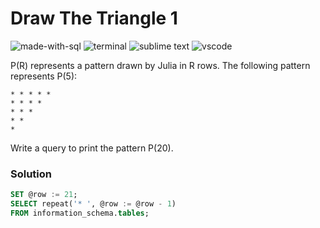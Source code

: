 # Draw The Triangle 1
![made-with-sql](https://img.shields.io/badge/Made%20with-SQL-007396.svg)
![terminal](https://img.shields.io/badge/Windows%20Terminal-4D4D4D?logo=windows%20terminal&logoColor=white)
![sublime text](https://img.shields.io/badge/sublime_text-%23575757.svg?logo=sublime-text&logoColor=important)
![vscode](https://img.shields.io/badge/Visual_Studio_Code-0078D4?logo=visual%20studio%20code&logoColor=white)

P(R) represents a pattern drawn by Julia in R rows. The following pattern represents P(5):
```
* * * * *
* * * *
* * *
* *
*
```
Write a query to print the pattern P(20).

### Solution
```sql
SET @row := 21;
SELECT repeat('* ', @row := @row - 1)
FROM information_schema.tables;
```